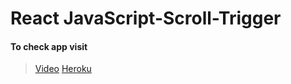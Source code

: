 # React JavaScript-Scroll-Trigger

#### To check app visit

> [Video](https://drive.google.com/file/d/1kfXk207_ulh9QWx_qATODYBhpgLTKaSs/view?usp=sharing)
> [Heroku](https://reacthiringtask.herokuapp.com/)
